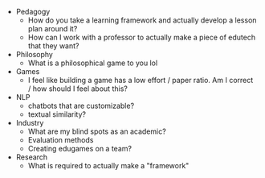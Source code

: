  - Pedagogy
   - How do you take a learning framework and actually develop a lesson plan around it?
   - How can I work with a professor to actually make a piece of edutech that they want?
 - Philosophy
   - What is a philosophical game to you lol
 - Games
   - I feel like building a game has a low effort / paper ratio. Am I correct / how should I feel about this?
 - NLP
   - chatbots that are customizable?
   - textual similarity?
 - Industry
   - What are my blind spots as an academic?
   - Evaluation methods
   - Creating edugames on a team?
- Research
  - What is required to actually make a "framework"
